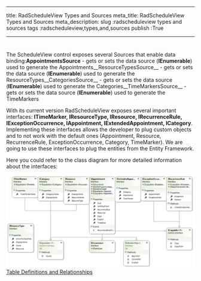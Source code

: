 ___
title: RadScheduleView Types and Sources
meta_title: RadScheduleView Types and Sources
meta_description: 
slug :radscheduleview types and sources
tags :radscheduleview,types,and,sources
publish :True
___


# 

The ScheduleView control exposes several Sources that enable data binding:__AppointmentsSource__ - gets or sets the data source (__IEnumerable__) used to generate  the Appointments__ResourceTypesSource__ - gets or sets the data source (__IEnumerable__) used to generate the ResourceTypes__CategoriesSource__ - gets or sets the data source (__IEnumerable__) used to generate the Categories__TimeMarkersSource__ - gets or sets the data source (__IEnumerable__) used to generate the TimeMarkers



With its current version RadScheduleView exposes several important interfaces: __ITimeMarker, IResourceType, IResource, IRecurrenceRule, IExceptionOccurrence, IAppointment, IExtendedAppointment, ICategory__. Implementing these interfaces allows the developer to plug custom objects and to not work with the default ones (Appointment, Resource, RecurrenceRule, ExceptionOccurrence, Category, TimeMarker). We are going to use these interfaces to plug the entities from the Entity Framework.

Here you could refer to the class diagram for more detailed information about the interfaces:

![radscheduleview populating with data schedule View Types Diagram](../Media\radscheduleview_populating_with_data_scheduleViewTypesDiagram.png)[Table Definitions and Relationships](http://radscheduleview-populating-with-data-binding-to-db-datatier.md)
